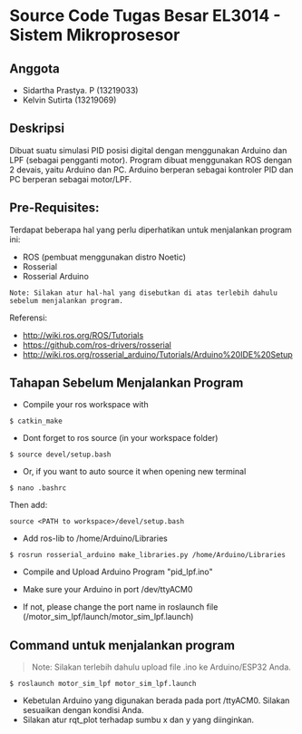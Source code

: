 # Source Code Tugas Besar EL3014 - Sistem Mikroprosesor

## Anggota
- Sidartha Prastya. P   (13219033)
- Kelvin Sutirta        (13219069)

## Deskripsi
Dibuat suatu simulasi PID posisi digital dengan menggunakan Arduino dan LPF (sebagai pengganti motor).
Program dibuat menggunakan ROS dengan 2 devais, yaitu Arduino dan PC.
Arduino berperan sebagai kontroler PID dan PC berperan sebagai motor/LPF.

## Pre-Requisites:
Terdapat beberapa hal yang perlu diperhatikan untuk menjalankan program ini:
- ROS (pembuat menggunakan distro Noetic)
- Rosserial
- Rosserial Arduino

```
Note: Silakan atur hal-hal yang disebutkan di atas terlebih dahulu sebelum menjalankan program.
```
Referensi:
- http://wiki.ros.org/ROS/Tutorials
- https://github.com/ros-drivers/rosserial
- http://wiki.ros.org/rosserial_arduino/Tutorials/Arduino%20IDE%20Setup


## Tahapan Sebelum Menjalankan Program
- Compile your ros workspace with
```
$ catkin_make
```
- Dont forget to ros source (in your workspace folder)
```
$ source devel/setup.bash
```
- Or, if you want to auto source it when opening new terminal
```
$ nano .bashrc
```
Then add:
```
source <PATH to workspace>/devel/setup.bash
```

- Add ros-lib to /home/Arduino/Libraries
```
$ rosrun rosserial_arduino make_libraries.py /home/Arduino/Libraries
``` 
- Compile and Upload Arduino Program "pid_lpf.ino"

- Make sure your Arduino in port /dev/ttyACM0
- If not, please change the port name in roslaunch file (/motor_sim_lpf/launch/motor_sim_lpf.launch)


## Command untuk menjalankan program

> Note: Silakan terlebih dahulu upload file .ino ke Arduino/ESP32 Anda.

```
$ roslaunch motor_sim_lpf motor_sim_lpf.launch
```

- Kebetulan Arduino yang digunakan berada pada port /ttyACM0. Silakan sesuaikan dengan kondisi Anda.
- Silakan atur rqt_plot terhadap sumbu x dan y yang diinginkan.

